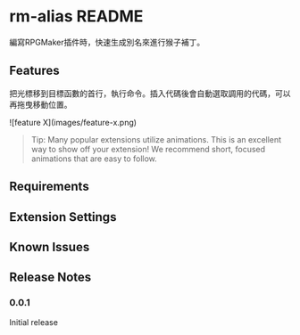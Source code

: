 # rm-alias README

編寫RPGMaker插件時，快速生成別名來進行猴子補丁。

## Features

把光標移到目標函數的首行，執行命令。插入代碼後會自動選取調用的代碼，可以再拖曳移動位置。

\!\[feature X\]\(images/feature-x.png\)

> Tip: Many popular extensions utilize animations. This is an excellent way to show off your extension! We recommend short, focused animations that are easy to follow.

## Requirements


## Extension Settings


## Known Issues


## Release Notes

### 0.0.1

Initial release